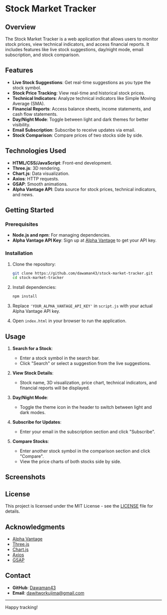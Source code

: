 # Stock Market Tracker

## Overview
The Stock Market Tracker is a web application that allows users to monitor stock prices, view technical indicators, and access financial reports. It includes features like live stock suggestions, day/night mode, email subscription, and stock comparison.

## Features
- **Live Stock Suggestions**: Get real-time suggestions as you type the stock symbol.
- **Stock Price Tracking**: View real-time and historical stock prices.
- **Technical Indicators**: Analyze technical indicators like Simple Moving Average (SMA).
- **Financial Reports**: Access balance sheets, income statements, and cash flow statements.
- **Day/Night Mode**: Toggle between light and dark themes for better visibility.
- **Email Subscription**: Subscribe to receive updates via email.
- **Stock Comparison**: Compare prices of two stocks side by side.

## Technologies Used
- **HTML/CSS/JavaScript**: Front-end development.
- **Three.js**: 3D rendering.
- **Chart.js**: Data visualization.
- **Axios**: HTTP requests.
- **GSAP**: Smooth animations.
- **Alpha Vantage API**: Data source for stock prices, technical indicators, and news.

## Getting Started

### Prerequisites
- **Node.js and npm**: For managing dependencies.
- **Alpha Vantage API Key**: Sign up at [Alpha Vantage](https://www.alphavantage.co/support/#api-key) to get your API key.

### Installation
1. Clone the repository:
    ```bash
    git clone https://github.com/dawaman43/stock-market-tracker.git
    cd stock-market-tracker
    ```

2. Install dependencies:
    ```bash
    npm install
    ```

3. Replace `'YOUR_ALPHA_VANTAGE_API_KEY'` in `script.js` with your actual Alpha Vantage API key.

4. Open `index.html` in your browser to run the application.

## Usage
1. **Search for a Stock**:
    - Enter a stock symbol in the search bar.
    - Click "Search" or select a suggestion from the live suggestions.

2. **View Stock Details**:
    - Stock name, 3D visualization, price chart, technical indicators, and financial reports will be displayed.

3. **Day/Night Mode**:
    - Toggle the theme icon in the header to switch between light and dark modes.

4. **Subscribe for Updates**:
    - Enter your email in the subscription section and click "Subscribe".

5. **Compare Stocks**:
    - Enter another stock symbol in the comparison section and click "Compare".
    - View the price charts of both stocks side by side.

## Screenshots



## License
This project is licensed under the MIT License - see the [LICENSE](LICENSE) file for details.

## Acknowledgments
- [Alpha Vantage](https://www.alphavantage.co/)
- [Three.js](https://threejs.org/)
- [Chart.js](https://www.chartjs.org/)
- [Axios](https://axios-http.com/)
- [GSAP](https://greensock.com/gsap/)

## Contact
- **GitHub**: [Dawaman43](https://github.com/dawaman43)
- **Email**: dawitworkujima@gmail.com

---

Happy tracking!
